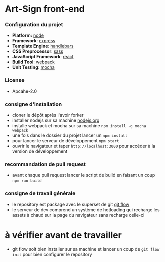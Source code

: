 # Art-Sign front-end

### Configuration du projet
- **Platform:** [node](https://nodejs.org/en/)
- **Framework**: [express](http://expressjs.com)
- **Template Engine**: [handlebars](http://handlebarsjs.com)
- **CSS Preprocessor**: [sass](http://sass-lang.com)
- **JavaScript Framework**: [react](https://facebook.github.io/react/)
- **Build Tool**: [webpack](https://webpack.js.org)
- **Unit Testing**: [mocha](https://mochajs.org)

### License
* Apcahe-2.0

### consigne d'installation
* cloner le dépôt après l'avoir forker
* installer nodejs sur sa machine [nodejs.org](https://nodejs.org/en/)
* installe webpack et mocha sur sa machine ```npm install -g mocha webpack```
* une fois dans le dossier du projet lancer un ```npm install```
* pour lancer le serveur de développement ```npm start```
* ouvrir le navigateur et taper ```http://localhost:3000``` pour accéder à la version de développement


### recommandation de pull request
* avant chaque pull request lancer le script de build en faisant un coup ```npm run build```


### consigne de travail générale
* le repository est package avec le superset de git [git flow](http://danielkummer.github.io/git-flow-cheatsheet/)
* le serveur de dev comprend un système de hotloading qui recharge les assets à chaud sur la page du navigateur sans recharge celle-ci

# à vérifier avant de travailler
* git flow soit bien installer sur sa machine et lancer un coup de ```git flow init``` pour bien configurer le repository
